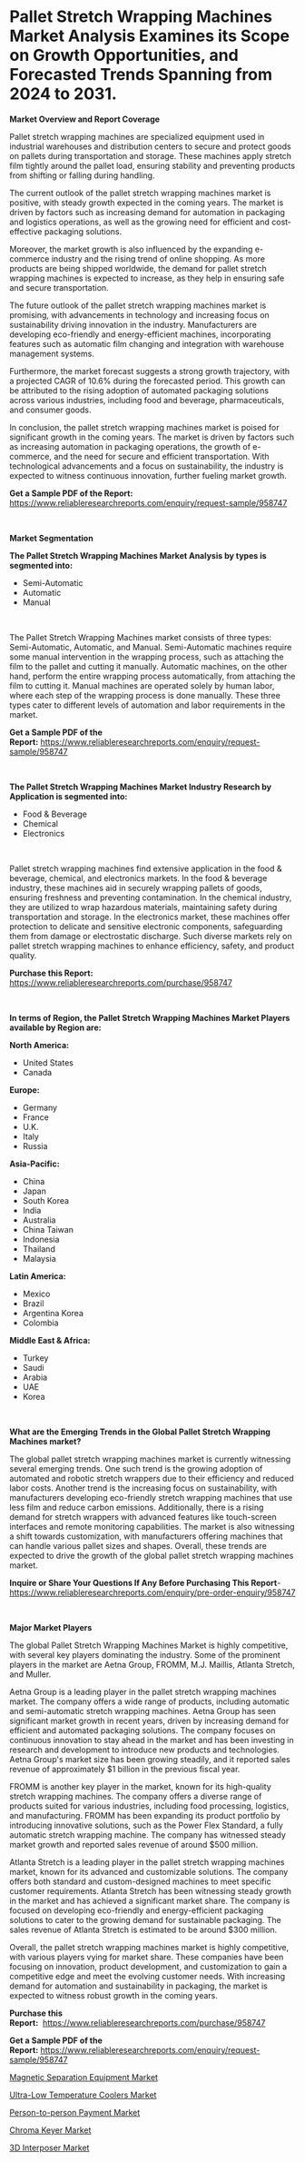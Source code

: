 <p><h1>Pallet Stretch Wrapping Machines Market Analysis Examines its Scope on Growth Opportunities, and Forecasted Trends Spanning from 2024 to 2031.</h1></p><p><strong>Market Overview and Report Coverage</strong></p>
<p><p>Pallet stretch wrapping machines are specialized equipment used in industrial warehouses and distribution centers to secure and protect goods on pallets during transportation and storage. These machines apply stretch film tightly around the pallet load, ensuring stability and preventing products from shifting or falling during handling.</p><p>The current outlook of the pallet stretch wrapping machines market is positive, with steady growth expected in the coming years. The market is driven by factors such as increasing demand for automation in packaging and logistics operations, as well as the growing need for efficient and cost-effective packaging solutions.</p><p>Moreover, the market growth is also influenced by the expanding e-commerce industry and the rising trend of online shopping. As more products are being shipped worldwide, the demand for pallet stretch wrapping machines is expected to increase, as they help in ensuring safe and secure transportation.</p><p>The future outlook of the pallet stretch wrapping machines market is promising, with advancements in technology and increasing focus on sustainability driving innovation in the industry. Manufacturers are developing eco-friendly and energy-efficient machines, incorporating features such as automatic film changing and integration with warehouse management systems.</p><p>Furthermore, the market forecast suggests a strong growth trajectory, with a projected CAGR of 10.6% during the forecasted period. This growth can be attributed to the rising adoption of automated packaging solutions across various industries, including food and beverage, pharmaceuticals, and consumer goods.</p><p>In conclusion, the pallet stretch wrapping machines market is poised for significant growth in the coming years. The market is driven by factors such as increasing automation in packaging operations, the growth of e-commerce, and the need for secure and efficient transportation. With technological advancements and a focus on sustainability, the industry is expected to witness continuous innovation, further fueling market growth.</p></p>
<p><strong>Get a Sample PDF of the Report:</strong> <a href="https://www.reliableresearchreports.com/enquiry/request-sample/958747">https://www.reliableresearchreports.com/enquiry/request-sample/958747</a></p>
<p>&nbsp;</p>
<p><strong>Market Segmentation</strong></p>
<p><strong>The Pallet Stretch Wrapping Machines Market Analysis by types is segmented into:</strong></p>
<p><ul><li>Semi-Automatic</li><li>Automatic</li><li>Manual</li></ul></p>
<p>&nbsp;</p>
<p><p>The Pallet Stretch Wrapping Machines market consists of three types: Semi-Automatic, Automatic, and Manual. Semi-Automatic machines require some manual intervention in the wrapping process, such as attaching the film to the pallet and cutting it manually. Automatic machines, on the other hand, perform the entire wrapping process automatically, from attaching the film to cutting it. Manual machines are operated solely by human labor, where each step of the wrapping process is done manually. These three types cater to different levels of automation and labor requirements in the market.</p></p>
<p><strong>Get a Sample PDF of the Report:</strong>&nbsp;<a href="https://www.reliableresearchreports.com/enquiry/request-sample/958747">https://www.reliableresearchreports.com/enquiry/request-sample/958747</a></p>
<p>&nbsp;</p>
<p><strong>The Pallet Stretch Wrapping Machines Market Industry Research by Application is segmented into:</strong></p>
<p><ul><li>Food & Beverage</li><li>Chemical</li><li>Electronics</li></ul></p>
<p>&nbsp;</p>
<p><p>Pallet stretch wrapping machines find extensive application in the food & beverage, chemical, and electronics markets. In the food & beverage industry, these machines aid in securely wrapping pallets of goods, ensuring freshness and preventing contamination. In the chemical industry, they are utilized to wrap hazardous materials, maintaining safety during transportation and storage. In the electronics market, these machines offer protection to delicate and sensitive electronic components, safeguarding them from damage or electrostatic discharge. Such diverse markets rely on pallet stretch wrapping machines to enhance efficiency, safety, and product quality.</p></p>
<p><strong>Purchase this Report:</strong>&nbsp; <a href="https://www.reliableresearchreports.com/purchase/958747">https://www.reliableresearchreports.com/purchase/958747</a></p>
<p>&nbsp;</p>
<p><strong>In terms of Region, the Pallet Stretch Wrapping Machines Market Players available by Region are:</strong></p>
<p>
    <p> <strong> North America: </strong>
        <ul>
            <li>United States</li>
            <li>Canada</li>
        </ul>
        </p> 
    <p> <strong> Europe: </strong>
        <ul>
            <li>Germany</li>
            <li>France</li>
            <li>U.K.</li>
            <li>Italy</li>
            <li>Russia</li>
        </ul>
        </p> 
    <p> <strong> Asia-Pacific: </strong>
        <ul>
            <li>China</li>
            <li>Japan</li>
            <li>South Korea</li>
            <li>India</li>
            <li>Australia</li>
            <li>China Taiwan</li>
            <li>Indonesia</li>
            <li>Thailand</li>
            <li>Malaysia</li>
        </ul>
        </p> 
    <p> <strong> Latin America: </strong>
        <ul>
            <li>Mexico</li>
            <li>Brazil</li>
            <li>Argentina Korea</li>
            <li>Colombia</li>
        </ul>
        </p> 
    <p> <strong> Middle East & Africa: </strong>
        <ul>
            <li>Turkey</li>
            <li>Saudi</li>
            <li>Arabia</li>
            <li>UAE</li>
            <li>Korea</li>
        </ul>
    </p>
    </p>
<p>&nbsp;</p>
<p><strong>What are the Emerging Trends in the Global Pallet Stretch Wrapping Machines market?</strong></p>
<p><p>The global pallet stretch wrapping machines market is currently witnessing several emerging trends. One such trend is the growing adoption of automated and robotic stretch wrappers due to their efficiency and reduced labor costs. Another trend is the increasing focus on sustainability, with manufacturers developing eco-friendly stretch wrapping machines that use less film and reduce carbon emissions. Additionally, there is a rising demand for stretch wrappers with advanced features like touch-screen interfaces and remote monitoring capabilities. The market is also witnessing a shift towards customization, with manufacturers offering machines that can handle various pallet sizes and shapes. Overall, these trends are expected to drive the growth of the global pallet stretch wrapping machines market.</p></p>
<p><strong>Inquire or Share Your Questions If Any Before Purchasing This Report</strong>- <a href="https://www.reliableresearchreports.com/enquiry/pre-order-enquiry/958747">https://www.reliableresearchreports.com/enquiry/pre-order-enquiry/958747</a></p>
<p>&nbsp;</p>
<p><strong>Major Market Players</strong></p>
<p><p>The global Pallet Stretch Wrapping Machines Market is highly competitive, with several key players dominating the industry. Some of the prominent players in the market are Aetna Group, FROMM, M.J. Maillis, Atlanta Stretch, and Muller. </p><p>Aetna Group is a leading player in the pallet stretch wrapping machines market. The company offers a wide range of products, including automatic and semi-automatic stretch wrapping machines. Aetna Group has seen significant market growth in recent years, driven by increasing demand for efficient and automated packaging solutions. The company focuses on continuous innovation to stay ahead in the market and has been investing in research and development to introduce new products and technologies. Aetna Group's market size has been growing steadily, and it reported sales revenue of approximately $1 billion in the previous fiscal year.</p><p>FROMM is another key player in the market, known for its high-quality stretch wrapping machines. The company offers a diverse range of products suited for various industries, including food processing, logistics, and manufacturing. FROMM has been expanding its product portfolio by introducing innovative solutions, such as the Power Flex Standard, a fully automatic stretch wrapping machine. The company has witnessed steady market growth and reported sales revenue of around $500 million.</p><p>Atlanta Stretch is a leading player in the pallet stretch wrapping machines market, known for its advanced and customizable solutions. The company offers both standard and custom-designed machines to meet specific customer requirements. Atlanta Stretch has been witnessing steady growth in the market and has achieved a significant market share. The company is focused on developing eco-friendly and energy-efficient packaging solutions to cater to the growing demand for sustainable packaging. The sales revenue of Atlanta Stretch is estimated to be around $300 million.</p><p>Overall, the pallet stretch wrapping machines market is highly competitive, with various players vying for market share. These companies have been focusing on innovation, product development, and customization to gain a competitive edge and meet the evolving customer needs. With increasing demand for automation and sustainability in packaging, the market is expected to witness robust growth in the coming years.</p></p>
<p><strong>Purchase this Report:</strong>&nbsp;&nbsp;<a href="https://www.reliableresearchreports.com/purchase/958747">https://www.reliableresearchreports.com/purchase/958747</a></p>
<p></p>
<p><strong>Get a Sample PDF of the Report:</strong>&nbsp;<a href="https://www.reliableresearchreports.com/enquiry/request-sample/958747">https://www.reliableresearchreports.com/enquiry/request-sample/958747</a></p>
<p><p><a href="https://github.com/RickHolmes3/Market-Research-Report-List-2/blob/main/magnetic-separation-equipment-market.md">Magnetic Separation Equipment Market</a></p><p><a href="https://issuu.com/reportprime-2/docs/ultra-low-temperature-coolers-market-size-2030.ppt">Ultra-Low Temperature Coolers Market</a></p><p><a href="https://issuu.com/reportprime-2/docs/person-to-person-payment-market-size-2030.pptx">Person-to-person Payment Market</a></p><p><a href="https://medium.com/@jerrodhilll68/chroma-keyer-market-competitive-analysis-market-trends-and-forecast-to-2030-28a04a7b28b6">Chroma Keyer Market</a></p><p><a href="https://medium.com/@jerrodhilll68/3d-interposer-market-size-reveals-the-best-marketing-channels-in-global-industry-3d66921559be">3D Interposer Market</a></p></p>